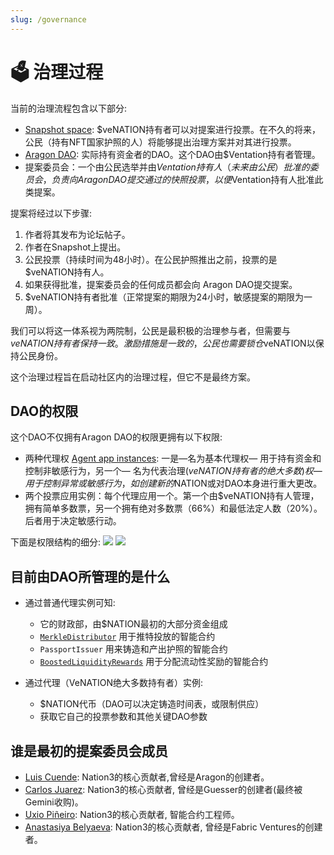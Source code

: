 ```yaml
---
slug: /governance
---
```


# 🗳 治理过程

当前的治理流程包含以下部分:

- [Snapshot space](https://snapshot.org/#/nation3.eth): $veNATION持有者可以对提案进行投票。在不久的将来，公民（持有NFT国家护照的人）将能够提出治理方案并对其进行投票。
- [Aragon DAO](https://client.aragon.org/#/nation3): 实际持有资金者的DAO。这个DAO由$Ventation持有者管理。
- 提案委员会：一个由公民选举并由$Ventation持有人（未来由公民）批准的委员会，负责向Aragon DAO提交通过的快照投票，以便$Ventation持有人批准此类提案。

提案将经过以下步骤:

1. 作者将其发布为论坛帖子。
2. 作者在Snapshot上提出。
3. 公民投票（持续时间为48小时）。在公民护照推出之前，投票的是$veNATION持有人。
4. 如果获得批准，提案委员会的任何成员都会向 Aragon DAO提交提案。
5. $veNATION持有者批准（正常提案的期限为24小时，敏感提案的期限为一周）。

我们可以将这一体系视为两院制，公民是最积极的治理参与者，但需要与$veNATION持有者保持一致。激励措施是一致的，公民也需要锁仓$veNATION以保持公民身份。

这个治理过程旨在启动社区内的治理过程，但它不是最终方案。

## DAO的权限

这个DAO不仅拥有Aragon DAO的权限更拥有以下权限:
- 两种代理权 [Agent app instances](https://aragon.org/agent): 一是—名为基本代理权— 用于持有资金和控制非敏感行为，另一个— 名为代表治理($veNATION持有者的绝大多数)权—用于控制异常或敏感行为，如创建新的$NATION或对DAO本身进行重大更改。
- 两个投票应用实例：每个代理应用一个。第一个由$veNATION持有人管理，拥有简单多数票，另一个拥有绝对多数票（66%）和最低法定人数（20%）。后者用于决定敏感行动。

下面是权限结构的细分:
![](https://user-images.githubusercontent.com/718208/164224949-10b3c522-9016-4ad8-98e3-c214635237e4.png)
![](https://user-images.githubusercontent.com/718208/164223663-1781297a-a82d-4fc3-a9d1-8cb0b25bba60.png)

## 目前由DAO所管理的是什么

- 通过普通代理实例可知:
  - 它的财政部，由$NATION最初的大部分资金组成
  - [`MerkleDistributor`](https://etherscan.io/address/0xcab2B7614351649870e4DCC3490Ab692bf3beD60) 用于推特投放的智能合约
  - `PassportIssuer` 用来铸造和产出护照的智能合约
  - [`BoostedLiquidityRewards`](https://etherscan.io/address/0x4f1e79793fd5f5805b285c3f29379b8056a4476b) 用于分配流动性奖励的智能合约

- 通过代理（VeNATION绝大多数持有者）实例:
  - $NATION代币（DAO可以决定铸造时间表，或限制供应）
  - 获取它自己的投票参数和其他关键DAO参数

## 谁是最初的提案委员会成员

- [Luis Cuende](https://twitter.com/licuende): Nation3的核心贡献者,曾经是Aragon的创建者。
- [Carlos Juarez](https://twitter.com/0xPaella): Nation3的核心贡献者, 曾经是Guesser的创建者(最终被Gemini收购)。
- [Uxio Piñeiro](https://twitter.com/0xgallego): Nation3的核心贡献者, 智能合约工程师。
- [Anastasiya Belyaeva](https://twitter.com/anastasiya_vc): Nation3的核心贡献者, 曾经是Fabric Ventures的创建者。

